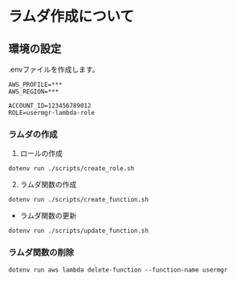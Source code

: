 # ラムダ作成について

## 環境の設定

.envファイルを作成します。

```
AWS_PROFILE=***
AWS_REGION=***

ACCOUNT_ID=123456789012
ROLE=usermgr-lambda-role
```

### ラムダの作成

1. ロールの作成

```
dotenv run ./scripts/create_role.sh
```

2. ラムダ関数の作成

```
dotenv run ./scripts/create_function.sh
```

* ラムダ関数の更新

```
dotenv run ./scripts/update_function.sh
```

### ラムダ関数の削除

```
dotenv run aws lambda delete-function --function-name usermgr
```
